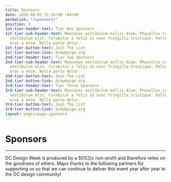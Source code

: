 ```yaml
---
title: Sponsors
date: 2016-08-01 21:34:00 -04:00
permalink: "/sponsors/"
position: 3
1st-tier-header-text: Tier One Sponsors
1st-tier-sub-header-text: Maecenas vestibulum mollis diam. Phasellus consectetuer
  vestibulum elit. Curabitur a felis in nunc fringilla tristique. Pellentesque commodo
  eros a enim. Nulla porta dolor.
1st-tier-button-text: Join The List
1st-tier-button-link: dcdw@aiga.org
2nd-tier-header-text: Tier Two Sponsors
2nd-tier-sub-header-text: Maecenas vestibulum mollis diam. Phasellus consectetuer
  vestibulum elit. Curabitur a felis in nunc fringilla tristique. Pellentesque commodo
  eros a enim. Nulla porta dolor.
2nd-tier-button-text: Join The List
2nd-tier-button-link: dcdw@aiga.org
3rd-tier-header-text: Tier Three Sponsors
3rd-tier-sub-header-text: Maecenas vestibulum mollis diam. Phasellus consectetuer
  vestibulum elit. Curabitur a felis in nunc fringilla tristique. Pellentesque commodo
  eros a enim. Nulla porta dolor.
3rd-tier-button-text: Join The List
3rd-tier-button-link: dcdw@aiga.org
layout: pages/page-sponsors
---
```


# Sponsors

---

DC Design Week is produced by a 501(3)c non-profit and therefore relies on the goodness of others. Major thanks to the following partners for supporting us so that we can continue to deliver this event year after year to the DC design community!